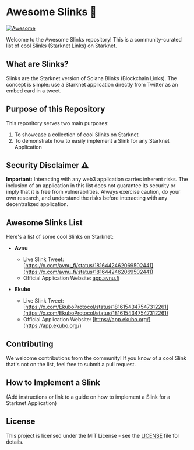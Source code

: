 # Awesome Slinks 🌟

[![Awesome](https://awesome.re/badge.svg)](https://awesome.re)

Welcome to the Awesome Slinks repository! This is a community-curated list of cool Slinks (Starknet Links) on Starknet.

## What are Slinks?

Slinks are the Starknet version of Solana Blinks (Blockchain Links). The concept is simple: use a Starknet application directly from Twitter as an embed card in a tweet.

## Purpose of this Repository

This repository serves two main purposes:
1. To showcase a collection of cool Slinks on Starknet
2. To demonstrate how to easily implement a Slink for any Starknet Application

## Security Disclaimer ⚠️

**Important:** Interacting with any web3 application carries inherent risks. The inclusion of an application in this list does not guarantee its security or imply that it is free from vulnerabilities. Always exercise caution, do your own research, and understand the risks before interacting with any decentralized application.

## Awesome Slinks List

Here's a list of some cool Slinks on Starknet:

* **Avnu**
  - Live Slink Tweet: [https://x.com/avnu_fi/status/1816442462069502441](https://x.com/avnu_fi/status/1816442462069502441)
  - Official Application Website: [app.avnu.fi](https://app.avnu.fi)

* **Ekubo**
  - Live Slink Tweet: [https://x.com/EkuboProtocol/status/1816154347547312261](https://x.com/EkuboProtocol/status/1816154347547312261)
  - Official Application Website: [https://app.ekubo.org/](https://app.ekubo.org/)

## Contributing

We welcome contributions from the community! If you know of a cool Slink that's not on the list, feel free to submit a pull request.

## How to Implement a Slink

(Add instructions or link to a guide on how to implement a Slink for a Starknet Application)

## License

This project is licensed under the MIT License - see the [LICENSE](LICENSE) file for details.
